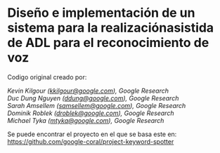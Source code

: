 # Diseño e implementación de un sistema para la realizaciónasistida de ADL para el reconocimiento de voz

Codigo original creado por:

*Kevin Kilgour (kkilgour@google.com), Google Research*<br>
*Duc Dung Nguyen (ddung@google.com), Google Research*<br>
*Sarah Amsellem (samsellem@google.com), Google Research*<br>
*Dominik Roblek (droblek@google.com), Google Research*<br>
*Michael Tyka (mtyka@google.com), Google Research*<br>

Se puede encontrar el proyecto en el que se basa este en: https://github.com/google-coral/project-keyword-spotter






